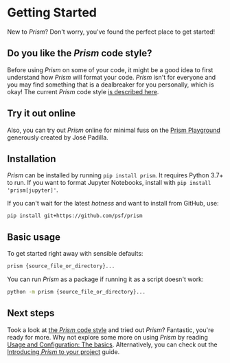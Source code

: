 # Getting Started

New to _Prism_? Don't worry, you've found the perfect place to get started!

## Do you like the _Prism_ code style?

Before using _Prism_ on some of your code, it might be a good idea to first understand
how _Prism_ will format your code. _Prism_ isn't for everyone and you may find something
that is a dealbreaker for you personally, which is okay! The current _Prism_ code style
[is described here](./the_prism_code_style/current_style.md).

## Try it out online

Also, you can try out _Prism_ online for minimal fuss on the
[Prism Playground](https://prism.vercel.app) generously created by José Padilla.

## Installation

_Prism_ can be installed by running `pip install prism`. It requires Python 3.7+ to run.
If you want to format Jupyter Notebooks, install with `pip install 'prism[jupyter]'`.

If you can't wait for the latest _hotness_ and want to install from GitHub, use:

`pip install git+https://github.com/psf/prism`

## Basic usage

To get started right away with sensible defaults:

```sh
prism {source_file_or_directory}...
```

You can run _Prism_ as a package if running it as a script doesn't work:

```sh
python -m prism {source_file_or_directory}...
```

## Next steps

Took a look at [the _Prism_ code style](./the_prism_code_style/current_style.md) and
tried out _Prism_? Fantastic, you're ready for more. Why not explore some more on using
_Prism_ by reading
[Usage and Configuration: The basics](./usage_and_configuration/the_basics.md).
Alternatively, you can check out the
[Introducing _Prism_ to your project](./guides/introducing_prism_to_your_project.md)
guide.
